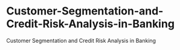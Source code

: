 # Customer-Segmentation-and-Credit-Risk-Analysis-in-Banking
Customer Segmentation and Credit Risk Analysis in Banking
